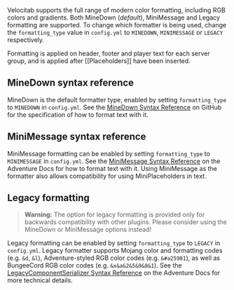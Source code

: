Velocitab supports the full range of modern color formatting, including RGB colors and gradients. Both MineDown (_default_), MiniMessage and Legacy formatting are supported. To change which formatter is being used, change the `formatting_type` value in `config.yml` to `MINEDOWN`, `MINIMESSAGE` or `LEGACY` respectively.

Formatting is applied on header, footer and player text for each server group, and is applied after [[Placeholders]] have been inserted.

## MineDown syntax reference
MineDown is the default formatter type, enabled by setting `formatting_type` to `MINEDOWN` in `config.yml`. See the [MineDown Syntax Reference](https://github.com/Phoenix616/MineDown) on GitHub for the specification of how to format text with it.

## MiniMessage syntax reference
MiniMessage formatting can be enabled by setting `formatting_type` to `MINIMESSAGE` in `config.yml`. See the [MiniMessage Syntax Reference](https://docs.advntr.dev/minimessage/format.html) on the Adventure Docs for how to format text with it. Using MiniMessage as the formatter also allows compatibility for using MiniPlaceholders in text.

## Legacy formatting
> **Warning:** The option for legacy formatting is provided only for backwards compatibility with other plugins. Please consider using the MineDown or MiniMessage options instead!

Legacy formatting can be enabled by setting `formatting_type` to `LEGACY` in `config.yml`. Legacy formatter supports Mojang color and formatting codes (e.g. `&d`, `&l`), Adventure-styled RGB color codes (e.g. `&#a25981`), as well as BungeeCord RGB color codes (e.g. `&x&a&2&5&9&8&1`). See the [LegacyComponentSerializer Syntax Reference](https://docs.advntr.dev/serializer/legacy.html) on the Adventure Docs for more technical details.
